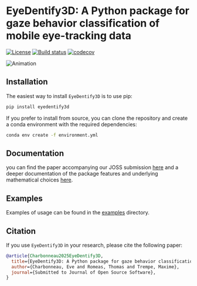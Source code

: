 # EyeDentify3D: A Python package for gaze behavior classification of mobile eye-tracking data

<a href="https://opensource.org/licenses/MIT"><img src="https://img.shields.io/badge/license-MIT-success" alt="License"/></a>
[![Build status](https://github.com/EveCharbie/EyeDentify3d/actions/workflows/run_tests.yml/badge.svg)](https://github.com/EveCharbie/EyeDentify3d/actions)
[![codecov](https://codecov.io/gh/EveCharbie/EyeDentify3d/graph/badge.svg?token=BP4B2TCZXI)](https://codecov.io/gh/EveCharbie/EyeDentify3d)

![Animation](docs/figures/animation.gif)

## Installation
The easiest way to install `EyeDentify3D` is to use pip:
```bash
pip install eyedentify3d
```

If you prefer to install from source, you can clone the repository and create a conda environment with the required dependencies:
```bash
conda env create -f environment.yml
```

## Documentation
you can find the paper accompanying our JOSS submission [here](paper/paper.pdf) and a deeper documentation of the 
package features and underlying mathematical choices [here](https://evecharbie.github.io/EyeDentify3d).

## Examples
Examples of usage can be found in the [examples](examples/) directory.

## Citation
If you use `EyeDentify3D` in your research, please cite the following paper:
```bibtex
@article{Charbonneau2025EyeDentify3D,
  title={EyeDentify3D: A Python package for gaze behavior classification of mobile eye-tracking data},
  author={Charbonneau, Eve and Romeas, Thomas and Trempe, Maxime},
  journal={Submitted to Journal of Open Source Software},
}
```

